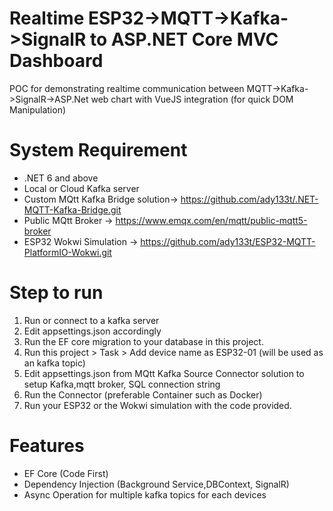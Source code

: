 # Realtime ESP32->MQTT->Kafka->SignalR to ASP.NET Core MVC Dashboard
POC for demonstrating realtime communication between MQTT->Kafka->SignalR->ASP.Net web chart with VueJS integration (for quick DOM Manipulation)

# System Requirement
* .NET 6 and above
* Local or Cloud Kafka server 
* Custom MQtt Kafka Bridge solution-> https://github.com/ady133t/.NET-MQTT-Kafka-Bridge.git
* Public MQtt Broker -> https://www.emqx.com/en/mqtt/public-mqtt5-broker
* ESP32 Wokwi Simulation -> https://github.com/ady133t/ESP32-MQTT-PlatformIO-Wokwi.git

# Step to run
1) Run or connect to a kafka server 
2) Edit appsettings.json accordingly
3) Run the EF core migration to your database in this project.
4) Run this project > Task > Add device name as ESP32-01 (will be used as an kafka topic)
5) Edit appsettings.json from MQtt Kafka Source Connector solution to  setup Kafka,mqtt broker, SQL connection string
6) Run the Connector (preferable Container such as Docker)
7) Run your ESP32 or the Wokwi simulation with the code provided.

# Features
* EF Core (Code First)
* Dependency Injection (Background Service,DBContext, SignalR)
* Async Operation for multiple kafka topics for each devices
